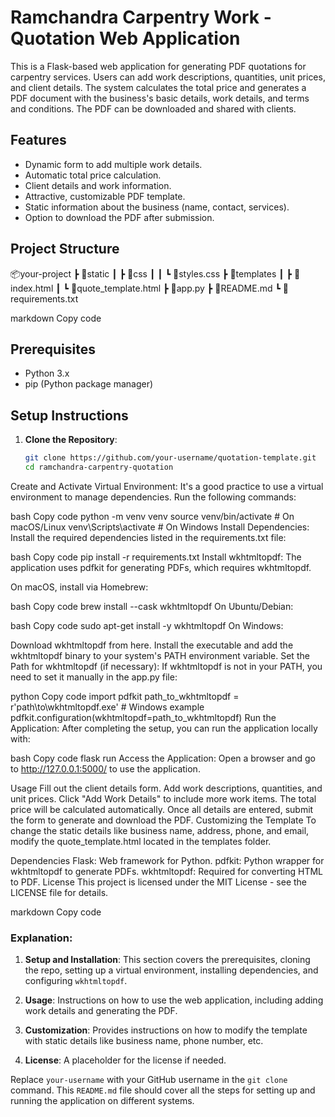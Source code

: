 # Ramchandra Carpentry Work - Quotation Web Application

This is a Flask-based web application for generating PDF quotations for carpentry services. Users can add work descriptions, quantities, unit prices, and client details. The system calculates the total price and generates a PDF document with the business's basic details, work details, and terms and conditions. The PDF can be downloaded and shared with clients.

## Features
- Dynamic form to add multiple work details.
- Automatic total price calculation.
- Client details and work information.
- Attractive, customizable PDF template.
- Static information about the business (name, contact, services).
- Option to download the PDF after submission.

## Project Structure

📦your-project ┣ 📂static ┃ ┣ 📂css ┃ ┃ ┗ 📜styles.css ┣ 📂templates ┃ ┣ 📜index.html ┃ ┗ 📜quote_template.html ┣ 📜app.py ┣ 📜README.md ┗ 📜requirements.txt

markdown
Copy code

## Prerequisites

- Python 3.x
- pip (Python package manager)

## Setup Instructions

1. **Clone the Repository**:
   ```bash
   git clone https://github.com/your-username/quotation-template.git
   cd ramchandra-carpentry-quotation
Create and Activate Virtual Environment: It's a good practice to use a virtual environment to manage dependencies. Run the following commands:

bash
Copy code
python -m venv venv
source venv/bin/activate    # On macOS/Linux
venv\Scripts\activate       # On Windows
Install Dependencies: Install the required dependencies listed in the requirements.txt file:

bash
Copy code
pip install -r requirements.txt
Install wkhtmltopdf: The application uses pdfkit for generating PDFs, which requires wkhtmltopdf.

On macOS, install via Homebrew:

bash
Copy code
brew install --cask wkhtmltopdf
On Ubuntu/Debian:

bash
Copy code
sudo apt-get install -y wkhtmltopdf
On Windows:

Download wkhtmltopdf from here.
Install the executable and add the wkhtmltopdf binary to your system's PATH environment variable.
Set the Path for wkhtmltopdf (if necessary): If wkhtmltopdf is not in your PATH, you need to set it manually in the app.py file:

python
Copy code
import pdfkit
path_to_wkhtmltopdf = r'path\to\wkhtmltopdf.exe'  # Windows example
pdfkit.configuration(wkhtmltopdf=path_to_wkhtmltopdf)
Run the Application: After completing the setup, you can run the application locally with:

bash
Copy code
flask run
Access the Application: Open a browser and go to http://127.0.0.1:5000/ to use the application.

Usage
Fill out the client details form.
Add work descriptions, quantities, and unit prices.
Click "Add Work Details" to include more work items.
The total price will be calculated automatically.
Once all details are entered, submit the form to generate and download the PDF.
Customizing the Template
To change the static details like business name, address, phone, and email, modify the quote_template.html located in the templates folder.

Dependencies
Flask: Web framework for Python.
pdfkit: Python wrapper for wkhtmltopdf to generate PDFs.
wkhtmltopdf: Required for converting HTML to PDF.
License
This project is licensed under the MIT License - see the LICENSE file for details.

markdown
Copy code

### Explanation:

1. **Setup and Installation**: 
   This section covers the prerequisites, cloning the repo, setting up a virtual environment, installing dependencies, and configuring `wkhtmltopdf`.
   
2. **Usage**: 
   Instructions on how to use the web application, including adding work details and generating the PDF.

3. **Customization**: 
   Provides instructions on how to modify the template with static details like business name, phone number, etc.

4. **License**: 
   A placeholder for the license if needed.

Replace `your-username` with your GitHub username in the `git clone` command. This `README.md` file should cover all the steps for setting up and running the application on different systems.





